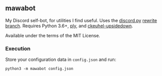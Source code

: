## mawabot
My Discord self-bot, for utilities I find useful.
Uses the [discord.py](https://github.com/Rapptz/discord.py) [rewrite branch](https://discordpy.readthedocs.io/en/rewrite/api.html).
Requires Python 3.6+, [ply](https://pypi.python.org/pypi/ply), and [ckeuhel-upsidedown](https://pypi.python.org/pypi/ckuehl-upsidedown).

Available under the terms of the MIT License.

### Execution
Store your configuration data in `config.json` and run:
```
python3 -m mawabot config.json
```
